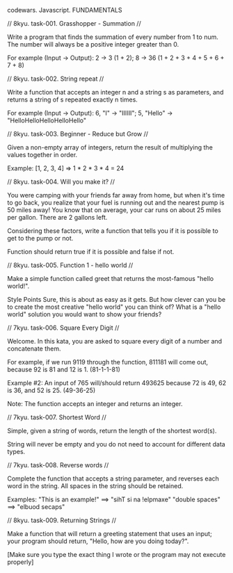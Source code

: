 codewars. Javascript. FUNDAMENTALS

// 8kyu. task-001. Grasshopper - Summation //

Write a program that finds the summation of every number from 1 to num. The number will always be a positive integer greater than 0.

For example (Input -> Output): 2 -> 3 (1 + 2); 8 -> 36 (1 + 2 + 3 + 4 + 5 + 6 + 7 + 8)

// 8kyu. task-002. String repeat //

Write a function that accepts an integer n and a string s as parameters, and returns a string of s repeated exactly n times.

For example (Input -> Output): 6, "I"     -> "IIIIII"; 5, "Hello" -> "HelloHelloHelloHelloHello"

// 8kyu. task-003. Beginner - Reduce but Grow //

Given a non-empty array of integers, return the result of multiplying the values together in order.

Example: [1, 2, 3, 4] => 1 * 2 * 3 * 4 = 24

// 8kyu. task-004. Will you make it? //

You were camping with your friends far away from home, but when it's time to go back, you realize that your fuel is running out and the nearest pump is 50 miles away! You know that on average, your car runs on about 25 miles per gallon. There are 2 gallons left.

Considering these factors, write a function that tells you if it is possible to get to the pump or not.

Function should return true if it is possible and false if not.

// 8kyu. task-005. Function 1 - hello world //

Make a simple function called greet that returns the most-famous "hello world!".

Style Points
Sure, this is about as easy as it gets. But how clever can you be to create the most creative "hello world" you can think of? What is a "hello world" solution you would want to show your friends?

// 7kyu. task-006. Square Every Digit //

Welcome. In this kata, you are asked to square every digit of a number and concatenate them.

For example, if we run 9119 through the function, 811181 will come out, because 92 is 81 and 12 is 1. (81-1-1-81)

Example #2: An input of 765 will/should return 493625 because 72 is 49, 62 is 36, and 52 is 25. (49-36-25)

Note: The function accepts an integer and returns an integer.

// 7kyu. task-007. Shortest Word //

Simple, given a string of words, return the length of the shortest word(s).

String will never be empty and you do not need to account for different data types.

// 7kyu. task-008. Reverse words //

Complete the function that accepts a string parameter, and reverses each word in the string. All spaces in the string should be retained.

Examples:
"This is an example!" ==> "sihT si na !elpmaxe"
"double  spaces"      ==> "elbuod  secaps"

// 8kyu. task-009. Returning Strings //

Make a function that will return a greeting statement that uses an input; your program should return, "Hello, <name> how are you doing today?".

[Make sure you type the exact thing I wrote or the program may not execute properly]